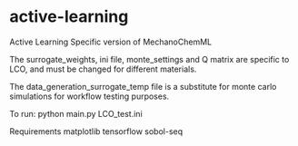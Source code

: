 # active-learning

Active Learning Specific version of MechanoChemML

The surrogate_weights, ini file, monte_settings and Q matrix are specific to LCO, and must be changed for different materials.

The data_generation_surrogate_temp file is a substitute for monte carlo simulations for workflow testing purposes.

To run:
python main.py LCO_test.ini


Requirements
matplotlib
tensorflow
sobol-seq
